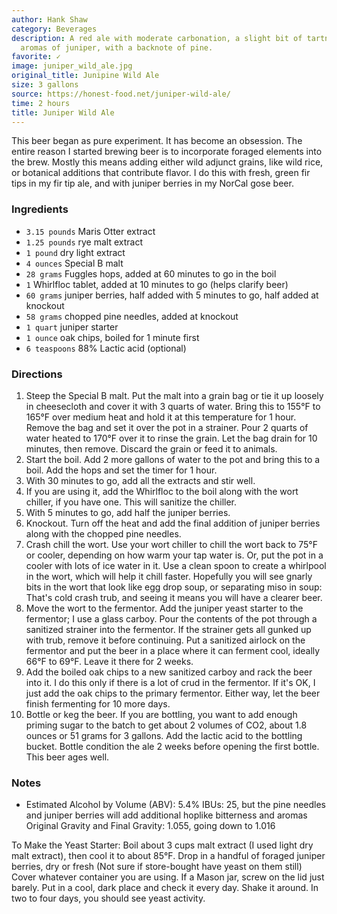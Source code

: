 ```yaml
---
author: Hank Shaw
category: Beverages
description: A red ale with moderate carbonation, a slight bit of tartness, and strong
  aromas of juniper, with a backnote of pine.
favorite: ✓
image: juniper_wild_ale.jpg
original_title: Junipine Wild Ale
size: 3 gallons
source: https://honest-food.net/juniper-wild-ale/
time: 2 hours
title: Juniper Wild Ale
---
```

This beer began as pure experiment. It has become an obsession. The entire reason I started brewing beer is to incorporate foraged elements into the brew. Mostly this means adding either wild adjunct grains, like wild rice, or botanical additions that contribute flavor. I do this with fresh, green fir tips in my fir tip ale, and with juniper berries in my NorCal gose beer.

### Ingredients

* `3.15 pounds` Maris Otter extract
* `1.25 pounds` rye malt extract
* `1 pound` dry light extract
* `4 ounces` Special B malt
* `28 grams` Fuggles hops, added at 60 minutes to go in the boil
* `1` Whirlfloc tablet, added at 10 minutes to go (helps clarify beer)
* `60 grams` juniper berries, half added with 5 minutes to go, half added at knockout
* `58 grams` chopped pine needles, added at knockout
* `1 quart` juniper starter
* `1 ounce` oak chips, boiled for 1 minute first
* `6 teaspoons` 88% Lactic acid (optional)

### Directions

1. Steep the Special B malt. Put the malt into a grain bag or tie it up loosely in cheesecloth and cover it with 3 quarts of water. Bring this to 155°F to 165°F over medium heat and hold it at this temperature for 1 hour. Remove the bag and set it over the pot in a strainer. Pour 2 quarts of water heated to 170°F over it to rinse the grain. Let the bag drain for 10 minutes, then remove. Discard the grain or feed it to animals.
2. Start the boil. Add 2 more gallons of water to the pot and bring this to a boil. Add the hops and set the timer for 1 hour.
3. With 30 minutes to go, add all the extracts and stir well.
4. If you are using it, add the Whirlfloc to the boil along with the wort chiller, if you have one. This will sanitize the chiller.
5. With 5 minutes to go, add half the juniper berries.
6. Knockout. Turn off the heat and add the final addition of juniper berries along with the chopped pine needles.
7. Crash chill the wort. Use your wort chiller to chill the wort back to 75°F or cooler, depending on how warm your tap water is. Or, put the pot in a cooler with lots of ice water in it. Use a clean spoon to create a whirlpool in the wort, which will help it chill faster. Hopefully you will see gnarly bits in the wort that look like egg drop soup, or separating miso in soup: That's cold crash trub, and seeing it means you will have a clearer beer.
8. Move the wort to the fermentor. Add the juniper yeast starter to the fermentor; I use a glass carboy. Pour the contents of the pot through a sanitized strainer into the fermentor. If the strainer gets all gunked up with trub, remove it before continuing. Put a sanitized airlock on the fermentor and put the beer in a place where it can ferment cool, ideally 66°F to 69°F. Leave it there for 2 weeks.
9. Add the boiled oak chips to a new sanitized carboy and rack the beer into it. I do this only if there is a lot of crud in the fermentor. If it's OK, I just add the oak chips to the primary fermentor. Either way, let the beer finish fermenting for 10 more days.
10. Bottle or keg the beer. If you are bottling, you want to add enough priming sugar to the batch to get about 2 volumes of CO2, about 1.8 ounces or 51 grams for 3 gallons. Add the lactic acid to the bottling bucket. Bottle condition the ale 2 weeks before opening the first bottle. This beer ages well.

### Notes

- Estimated Alcohol by Volume (ABV): 5.4%
IBUs: 25, but the pine needles and juniper berries will add additional hoplike bitterness and aromas
Original Gravity and Final Gravity: 1.055, going down to 1.016

To Make the Yeast Starter:
Boil about 3 cups malt extract (I used light dry malt extract), then cool it to about 85°F.
Drop in a handful of foraged juniper berries, dry or fresh (Not sure if store-bought have yeast on them still)
Cover whatever container you are using. If a Mason jar, screw on the lid just barely.
Put in a cool, dark place and check it every day. Shake it around. In two to four days, you should see yeast activity.